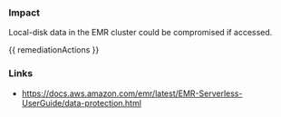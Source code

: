 ### Impact
Local-disk data in the EMR cluster could be compromised if accessed.

<!-- DO NOT CHANGE -->
{{ remediationActions }}

### Links
- https://docs.aws.amazon.com/emr/latest/EMR-Serverless-UserGuide/data-protection.html
